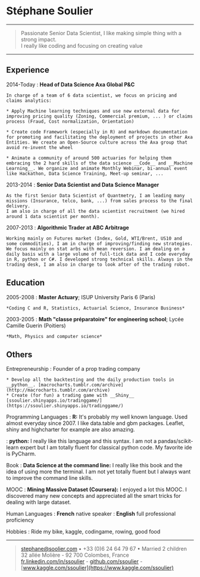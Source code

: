 Stéphane Soulier
============

----

>  Passionate Senior Data Scientist, I like making simple thing with a strong impact.\
I really like coding and focusing on creating value  

----

Experience
----------

2014-Today
: **Head of Data Science Axa Global P&C**

    In charge of a team of 6 data scientist, we focus on pricing and claims analytics:

    * Apply Machine learning techniques and use new external data for improving pricing quality (Zoning, Commercial premium, ... ) or claims process (Fraud, Cost normalization, Orientation)

    * Create code Framework (especially in R) and markdown documentation for promoting and facilitating the deployment of projects in other Axa Entities. We create an Open-Source culture across the Axa group that avoid re-invent the wheel

    * Animate a community of around 500 actuaries for helping them embracing the 2 hard skills of the data science __Code__ and __Machine Learning__. We organize and animate Monthly Webinar, bi-annual event like Hackathon, Data Science Training, Meet-up seminar, ...

2013-2014
: **Senior Data Scientist and Data Science Manager**

    As the first Senior Data Scientist of Quantmetry, I am leading many missions (Insurance, telco, bank, ...) from sales process to the final delivery.
    I am also in charge of all the data scientist recruitment (we hired around 1 data scientist per month).

2007-2013
: **Algorithmic Trader at ABC Arbitrage**

    Working mainly on Futures market (Index, Gold, WTI/Brent, US10 and some commodities), I am in charge of improving/finding new strategies. We focus mainly on stat arbs with mean reversion. I am dealing on a daily basis with a large volume of full-tick data and I code everyday in R, python or C#. I developed strong technical skills. Always in the trading desk, I am also in charge to look after of the trading robot.

Education
---------

2005-2008
:   **Master Actuary**; ISUP University Paris 6 (Paris)

    *Coding C and R, Statistics, Actuarial Science, Insurance Business*

2003-2005
:   **Math "classe préparatoire" for engineering school**; Lycée Camille Guerin (Poitiers)

    *Math, Physics and computer science*

Others
--------------------

Entrepreneurship
:   Founder of a prop trading company

    * Develop all the backtesting and the daily production tools in __python__. [macrocharts.tumblr.com/archive](http://macrocharts.tumblr.com/archive)
    * Create (for fun) a trading game with __Shiny__ [ssoulier.shinyapps.io/tradinggame/](https://ssoulier.shinyapps.io/tradinggame/)

Programming Languages
:   **R:** It's probably my well known language. Used almost everyday since 2007. I like data.table and gbm packages. Leaflet, shiny and highcharter for example are also amazing.

:   **python:** I really like this language and this syntax. I am not a pandas/scikit-learn expert but I am totally fluent for classical python code. My favorite ide is PyCharm.

Book
:   **Data Science at the command line:** I really like this book and the idea of using more the terminal. I am not yet totally fluent but I always want to improve the command line skills.

MOOC
:   **Mining Massive Dataset (Coursera):** I enjoyed a lot this MOOC. I discovered many new concepts and appreciated all the smart tricks for dealing with large dataset.

Human Languages
:   **French** native speaker
:   **English** full professional proficiency

Hobbies
:    Ride my bike, kaggle, codingame, rowing, good food


----

> <stephane@soolier.com> • +33 (0)6 24 64 79 67 • Married 2 children\
> 32 allée Molière - 92 700 Colombes, France\
> [fr.linkedin.com/in/ssoulier](https://fr.linkedin.com/in/ssoulier) - [github.com/ssoulier](https://github.com/ssoulier) - [www.kaggle.com/ssoulier](https://www.kaggle.com/ssoulier)
